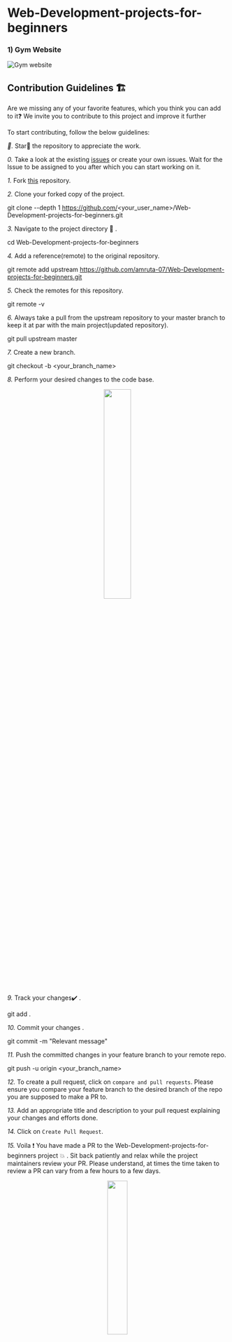 # Web-Development-projects-for-beginners   
### 1) Gym Website   

  ![Gym website](https://user-images.githubusercontent.com/79842525/138102986-9e8b2518-65cd-4d1b-9178-887dee30f0b4.png)

  
   ## Contribution Guidelines 🏗

Are we missing any of your favorite features, which you think you can add to it❓ We invite you to contribute to this project and improve it further

To start contributing, follow the below guidelines: 

*🌟.*  Star🌟 the repository to appreciate the work.

*0.*  Take a look at the existing [issues](https://github.com/amruta-07/Web-Development-projects-for-beginners/issues) or create your own issues. Wait for the Issue to be assigned to you after which you can start working on it.

*1.*  Fork [this](https://github.com/amruta-07/Web-Development-projects-for-beginners) repository.

*2.*  Clone your forked copy of the project.


git clone --depth 1 https://github.com/<your_user_name>/Web-Development-projects-for-beginners.git


*3.* Navigate to the project directory :file_folder: .


cd Web-Development-projects-for-beginners


*4.* Add a reference(remote) to the original repository.


git remote add upstream https://github.com/amruta-07/Web-Development-projects-for-beginners.git 


*5.* Check the remotes for this repository.


git remote -v


*6.* Always take a pull from the upstream repository to your master branch to keep it at par with the main project(updated repository).


git pull upstream master


*7.* Create a new branch.


git checkout -b <your_branch_name>


*8.* Perform your desired changes to the code base.

<p align="center"><img width=35% src="https://media2.giphy.com/media/L1R1tvI9svkIWwpVYr/giphy.gif?cid=ecf05e47pzi2rpig0vc8pjusra8hiai1b91zgiywvbubu9vu&rid=giphy.gif"></p>

*9.* Track your changes:heavy_check_mark: .


git add . 


*10.* Commit your changes .


git commit -m "Relevant message"


*11.* Push the committed changes in your feature branch to your remote repo.


git push -u origin <your_branch_name>


*12.* To create a pull request, click on `compare and pull requests`. Please ensure you compare your feature branch to the desired branch of the repo you are supposed to make a PR to.

*13.* Add an appropriate title and description to your pull request explaining your changes and efforts done.

*14.* Click on `Create Pull Request`.

*15.* Voila :exclamation: You have made a PR to the Web-Development-projects-for-beginners project :boom: . Sit back patiently and relax while the project maintainers review your PR. Please understand, at times the time taken to review a PR can vary from a few hours to a few days.

<p align="center"><img src="https://media.tenor.com/images/b562ddcfb131e962f9dfa01bd32a30d1/tenor.gif" width=30%></p>

